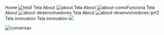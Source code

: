 Home
![tela1](https://github.com/carloseduzinn/appmercado/assets/104845761/c4369f84-c7cd-4391-8aaa-3a10e757aee3)
Tela About
![about](https://github.com/carloseduzinn/appmercado/assets/104845761/7423fef0-dcd3-4dfb-b896-fcde04b8437f)
Tela About
![about-comoFunciona](https://github.com/carloseduzinn/appmercado/assets/104845761/df21b319-150f-4466-b16a-e1a9c87fb906)
Tela About
![about-desenvolvedores](https://github.com/carloseduzinn/appmercado/assets/104845761/fa1dff5e-685f-44f3-a936-2d73b08cfd7b)
Tela About
![about-desenvolvedores-prt2](https://github.com/carloseduzinn/appmercado/assets/104845761/941923b3-c719-4fb5-aad7-28f17bc59a0f)
Tela innovation
[](https://github.com/carloseduzinn/appmercado/assets/104845761/17e3ad26-a8a2-43ee-8738-2dd655792831)
Tela innovation
![](https://github.com/carloseduzinn/appmercado/assets/104845761/3ba8f732-8e56-4994-81b9-dac59b56ef2b)


![conversao](https://github.com/carloseduzinn/appmercado/assets/104845761/5888311b-342e-479d-9f24-eb1ef8eff13e)

